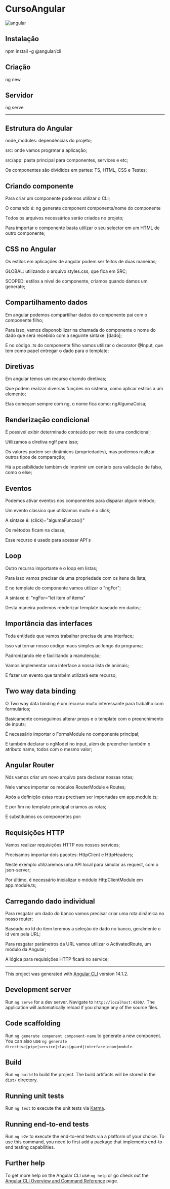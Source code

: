 # CursoAngular                                          
![angular](https://user-images.githubusercontent.com/49313740/184141450-41f509c3-37b9-4ebb-9c4a-49d3a45c6ca1.png)
## Instalação
npm install -g @angular/cli
## Criação
ng new
## Servidor
ng serve
______________________________________________________________________________________________________________________________________________________________________
## Estrutura do Angular
node_modules: dependências do projeto;

src: onde vamos progrmar a aplicação;

src/app: pasta principal para componentes, services e etc;

Os componentes são divididos em partes: TS, HTML, CSS e Testes;
## Criando componente
Para criar um componente podemos utilizar o CLI;

O comando é: ng generate component components/nome do componente

Todos os arquivos necessários serão criados no projeto;

Para importar o componente basta utilizar o seu selector em um HTML de outro componente;
## CSS no Angular
Os estilos em aplicações de angular podem ser feitos de duas maneiras;

GLOBAL: utilizando o arquivo styles.css, que fica em SRC;

SCOPED: estilos a nível de componente, criamos quando damos um generate;
## Compartilhamento dados
Em angular podemos compartilhar dados do componente pai com o componente filho;

Para isso, vamos disponobilizar na chamada do componente o nome do  dado que será recebido com a seguinte sintaxe: [dado];

E no código .ts do componente filho vamos utilizar o decorator @Input, que tem como papel entregar o dado para o template;
## Diretivas
Em angular temos um recurso chamdo diretivas;

Que podem realizar diversas funções no sistema, como aplicar estilos a um elemento;

Elas começam sempre com ng, o nome fica como: ngAlgumaCoisa;
## Renderização condicional
É possível exibir determinado conteúdo por meio de uma condicional;

Utilizamos a diretiva ngIf para isso;

Os valores podem ser dinâmicos (propriedades), mas podemos realizar outros tipos de comparação;

Há a possibilidade também de imprimir um cenário para validação de falso, como o else;
## Eventos
Podemos ativar eventos nos componentes para disparar algum método;

Um evento clássico que utilizamos muito é o click;

A sintaxe é: (click)="algumaFuncao()"

Os métodos ficam na classe;

Esse recurso é usado para acessar API´s
## Loop
Outro recurso importante é o loop em listas;

Para isso vamos precisar de uma propriedade com os itens da lista;

E no template do componente vamos utilizar o "ngFor";

A sintaxe é: "ngFor="let item of items"

Desta maneira podemos renderizar template baseado em dados;
## Importância das interfaces
Toda entidade que vamos trabalhar precisa de uma interface;

Isso vai tornar nosso código maos simples ao longo do programa;

Padronizando ele e facilitando a manutenção;

Vamos implementar uma interface a nossa lista de animais;

E fazer um evento que também utilizará este recurso;
## Two way data binding
O Two way data binding é um recurso muito interessante para trabalho com formulários;

Basicamente conseguimos alterar props e o template com o preenchimento de inputs;

É necessário importar o FormsModule no componente principal;

E também declarar o ngModel no input, além de preencher também o atributo name, todos com o mesmo valor;
## Angular Router
Nós vamos criar um novo arquivo para declarar nossas rotas;

Nele vamos importar os módulos RouterModule e Routes;

Após a definição estas rotas precisam ser importadas em app.module.ts;

E por fim no template principal criamos as rotas;

E substituimos os componentes por: <router-outlet>
## Requisições HTTP
Vamos realizar requisições HTTP nos nossos services;

Precisamos importar dois pacotes: HttpClient e HttpHeaders;

Neste exemplo utilizaremos uma API local para simular as request, com o json-server;

Por último, é necessário inicializar o módulo HttpClientModule em app.module.ts;
## Carregando dado individual
Para resgatar um dado do banco vamos precisar criar uma rota dinâmica no nosso router;

Baseado no Id do item teremos a seleção de dado no banco, geralmente o id vem pela URL;

Para resgatar parâmetros da URL vamos utilizar o ActivatedRoute, um módulo da Angular;

A lógica para requisições HTTP ficará no service;



_________________________________________________________________________________________________________________________________________________________________________
This project was generated with [Angular CLI](https://github.com/angular/angular-cli) version 14.1.2.

## Development server

Run `ng serve` for a dev server. Navigate to `http://localhost:4200/`. The application will automatically reload if you change any of the source files.

## Code scaffolding

Run `ng generate component component-name` to generate a new component. You can also use `ng generate directive|pipe|service|class|guard|interface|enum|module`.

## Build

Run `ng build` to build the project. The build artifacts will be stored in the `dist/` directory.

## Running unit tests

Run `ng test` to execute the unit tests via [Karma](https://karma-runner.github.io).

## Running end-to-end tests

Run `ng e2e` to execute the end-to-end tests via a platform of your choice. To use this command, you need to first add a package that implements end-to-end testing capabilities.

## Further help

To get more help on the Angular CLI use `ng help` or go check out the [Angular CLI Overview and Command Reference](https://angular.io/cli) page.
